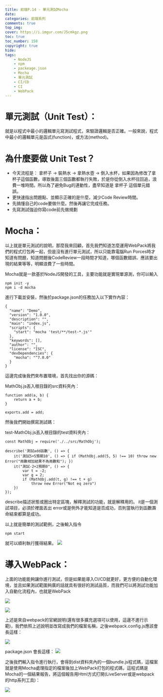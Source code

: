 ```yaml
---
title: 前端P.14 - 單元測試Mocha
date: 
categories: 前端系列
comments: true
top_img: 
cover: https://i.imgur.com/J5cmkgz.png
toc: true
toc_number: 150
copyright: true
hide:
tags: 
    - NodeJS
    - npm
    - packeage.json
    - Mocha
    - 單元測試
    - CI/CD
    - CI
    - WebPack
---
```

# 單元測試（Unit Test）：
就是以程式中最小的邏輯單元寫測試程式，來驗證邏輯是否正確。一般來說，程式中最小的邏輯單元是函式(function)，或方法(method)。

# 為什麼要做 Unit Test？
* 今天流程是： 拿杯子 -> 裝熱水 -> 拿熱水壺 -> 倒入水杯，如果因為修改了拿杯子這個函數，導致後面三個函數都執行失敗，於是你從倒入水杯往回追，浪費一堆時間。所以為了避免Bug的連動性，盡早知道是 拿杯子 這個單元錯誤。
* 更快速指出問題點、並顯示正確的是什麼，減少Code Review時間。
* 先搞懂自己的code要做什麼。然後再讓它完成任務。
* 先寫測試強迫你寫code前先做規劃

# Mocha：
以上就是單元測試的說明，那麼我來回顧，首先我們知道怎麼運用WebPack將我們的程式打包再一起，但是沒有進行單元測試，所以只能靠電腦Run Porces時才知道有問題，知道問題後CodeReview一段時間才知道，哪個函數錯誤、應該要出現的結果等等，明顯浪費了一些時間。

Mocha就是一款基於NodeJS開發的工具，主要功能就是實現單源測，你可以輸入
```
npm init -y 
npm i -d mocha
```

進行下載並安裝，然後於package.json的任務加入以下實作內容：
```
{
  "name": "Demo",
  "version": "1.0.0",
  "description": "",
  "main": "index.js",
  "scripts": {
    "start": "mocha 'test/**/test-*.js'"
  },
  "keywords": [],
  "author": "",
  "license": "ISC",
  "devDependencies": {
    "mocha": "^7.0.0"
  }
}
```

這邊完成後我們來布置環境，首先找出你的源碼：

MathObj.js丟入根目錄的src資料夾內：
```
function add(a, b) {
    return a + b;
}

exports.add = add;
```

然後我們開始撰寫測試碼：

test-MathObj.js丟入根目錄的test資料夾內：
```
const MathObj = require('./../src/MathObj');

describe('測試add函數', () => {
    it('測試5+5預期10', () => { if (MathObj.add(5, 5) !== 10) throw new Error("兩數相加結果不為兩數和"); })
    it("測試-2+2預期0", () => {
        var t = -2;
        var g = 2;
        if (MathObj.add(t, g) !== t + g)
            throw new Error("Not eq zero")
    })
});
```

describe描述狀態或圈出特定區塊，解釋測試的功能，就是解釋用的。
it是一個測試項目，必須於裡面丟出 error或是例外才能知道是否成功，否則當執行到函數壽命結束都算是成功。

以上就是簡單的測試範例，之後輸入指令
```
npm start
```
就可以順利執行獲得結果。
![](https://i.imgur.com/XSKnjvT.png)

# 導入WebPack：
上面的功能能夠讓你進行測試，但是如果能導入CI/CD就更好，更方便的自動化環境，並且如果測試範圍夠廣的話就具有很好的測試品質，而我們可以將測試功能加入自動化流程內，也就是WebPack

![](https://i.imgur.com/UcNtB3z.png)

![](https://i.imgur.com/GzHCR45.png)

上述是來自webpack的官網說明(還有很多擴充選項可以使用，這邊不進行示範)，我們依照上述說明並改寫成我們的檔案名稱，之後webpack.config.js應該會長這樣：

![](https://i.imgur.com/4ekN8NS.png)

package.json 會長這樣：
![](https://i.imgur.com/HwK3utH.png)

之後我們輸入指令進行執行，會得到dist資料夾內的一個bundle.js程式碼，這檔案就是使用Mocha處理指定的檔案後加上WebPack打包的程式碼，這程式碼是Mocha的一個結果報告，將這個報告用Html方式打開(LiveServer或是webpack的http系列工具)：

![](https://i.imgur.com/gID3dcP.png)

